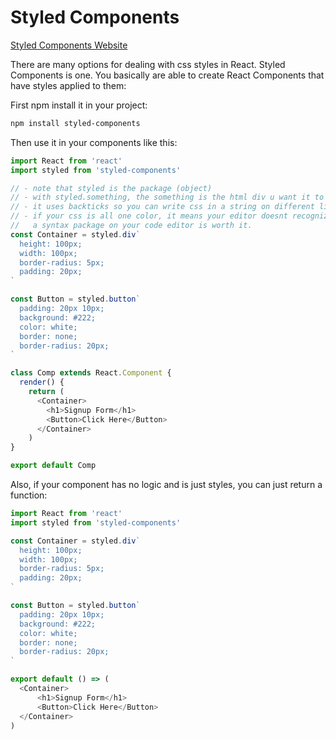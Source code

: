 # Styled Components

[Styled Components Website](https://www.styled-components.com/)

There are many options for dealing with css styles in React. Styled Components is one. You basically are able to create
React Components that have styles applied to them:

First npm install it in your project:
```bash
npm install styled-components
```

Then use it in your components like this:
```js
import React from 'react'
import styled from 'styled-components'

// - note that styled is the package (object)
// - with styled.something, the something is the html div u want it to be under the hood
// - it uses backticks so you can write css in a string on different lines
// - if your css is all one color, it means your editor doesnt recognize styled components syntax, installing 
//   a syntax package on your code editor is worth it.
const Container = styled.div`
  height: 100px;
  width: 100px;
  border-radius: 5px;
  padding: 20px;
`

const Button = styled.button`
  padding: 20px 10px;
  background: #222;
  color: white;
  border: none;
  border-radius: 20px;
`

class Comp extends React.Component {
  render() {
    return (
      <Container>
        <h1>Signup Form</h1>
        <Button>Click Here</Button>
      </Container>
    )
}

export default Comp


```


Also, if your component has no logic and is just styles, you can just return a function:
```js
import React from 'react'
import styled from 'styled-components'

const Container = styled.div`
  height: 100px;
  width: 100px;
  border-radius: 5px;
  padding: 20px;
`

const Button = styled.button`
  padding: 20px 10px;
  background: #222;
  color: white;
  border: none;
  border-radius: 20px;
`

export default () => (
  <Container>
      <h1>Signup Form</h1>
      <Button>Click Here</Button>
  </Container>
)

```
